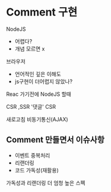 # Comment 구현

NodeJS

- 어렵다?
- 개념 모르면 x

브라우저

- 언어적인 깊은 이해도
- js구현이 더어렵지 않았나?

Reac 가기전에
NodeJS 할때

CSR ,SSR
'댓글' CSR

새로고침
비동기통신(AJAX)

## Comment 만들면서 이슈사항

- 이벤트 중복처리
- 리랜더링
- 코드 가독성(재활용)

가독성과 리랜더링 더 엄청 높은 스펙
